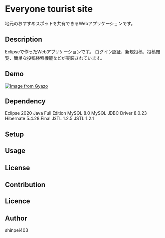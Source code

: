 Everyone tourist site
====
地元のおすすめスポットを共有できるWebアプリケーションです。

## Description
Eclipseで作ったWebアプリケーションです。
ログイン認証、新規投稿、投稿閲覧、簡単な投稿検索機能などが実装されています。

## Demo
[![Image from Gyazo](https://i.gyazo.com/5dbba1c513f93f279dd1d2987a4e4b50.gif)](https://gyazo.com/5dbba1c513f93f279dd1d2987a4e4b50)

## Dependency
Eclipse 2020 Java Full Edition
MySQL 8.0
MySQL JDBC Driver 8.0.23
Hibernate 5.4.28.Final
JSTL 1.2.5
JSTL 1.2.1

## Setup

## Usage

## License

## Contribution

## Licence

## Author
shinpei403



